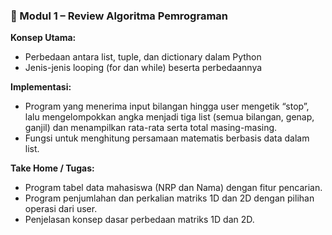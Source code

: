 ### 🧩 Modul 1 – Review Algoritma Pemrograman

**Konsep Utama:**
- Perbedaan antara list, tuple, dan dictionary dalam Python
- Jenis-jenis looping (for dan while) beserta perbedaannya

**Implementasi:**
- Program yang menerima input bilangan hingga user mengetik “stop”, lalu mengelompokkan angka menjadi tiga list (semua bilangan, genap, ganjil) dan menampilkan rata-rata serta total masing-masing.
- Fungsi untuk menghitung persamaan matematis berbasis data dalam list.

**Take Home / Tugas:**
- Program tabel data mahasiswa (NRP dan Nama) dengan fitur pencarian.
- Program penjumlahan dan perkalian matriks 1D dan 2D dengan pilihan operasi dari user.
- Penjelasan konsep dasar perbedaan matriks 1D dan 2D.
